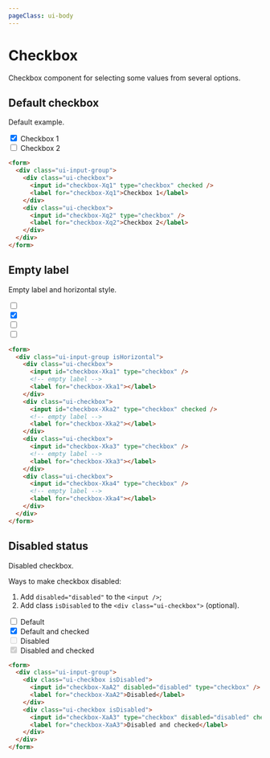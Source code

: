 ```yaml
---
pageClass: ui-body
---
```


# Checkbox

Checkbox component for selecting some values from several options.

## Default checkbox

Default example.

<section class="ui-section">
  <form>
    <div class="ui-input-group">
      <div class="ui-checkbox">
        <input id="checkbox-Xq1" type="checkbox" checked />
        <label for="checkbox-Xq1">Checkbox 1</label>
      </div>
      <div class="ui-checkbox">
        <input id="checkbox-Xq2" type="checkbox" />
        <label for="checkbox-Xq2">Checkbox 2</label>
      </div>
    </div>
  </form>
</section>

```html
<form>
  <div class="ui-input-group">
    <div class="ui-checkbox">
      <input id="checkbox-Xq1" type="checkbox" checked />
      <label for="checkbox-Xq1">Checkbox 1</label>
    </div>
    <div class="ui-checkbox">
      <input id="checkbox-Xq2" type="checkbox" />
      <label for="checkbox-Xq2">Checkbox 2</label>
    </div>
  </div>
</form>
```

## Empty label

Empty label and horizontal style.

<section class="ui-section">
  <form>
    <div class="ui-input-group isHorizontal">
      <div class="ui-checkbox">
        <input id="checkbox-Xka1" type="checkbox" />
        <!-- empty label -->
        <label for="checkbox-Xka1"></label>
      </div>
      <div class="ui-checkbox">
        <input id="checkbox-Xka2" type="checkbox" checked />
        <!-- empty label -->
        <label for="checkbox-Xka2"></label>
      </div>
      <div class="ui-checkbox">
        <input id="checkbox-Xka3" type="checkbox" />
        <!-- empty label -->
        <label for="checkbox-Xka3"></label>
      </div>
      <div class="ui-checkbox">
        <input id="checkbox-Xka4" type="checkbox" />
        <!-- empty label -->
        <label for="checkbox-Xka4"></label>
      </div>
    </div>
  </form>
</section>

```html
<form>
  <div class="ui-input-group isHorizontal">
    <div class="ui-checkbox">
      <input id="checkbox-Xka1" type="checkbox" />
      <!-- empty label -->
      <label for="checkbox-Xka1"></label>
    </div>
    <div class="ui-checkbox">
      <input id="checkbox-Xka2" type="checkbox" checked />
      <!-- empty label -->
      <label for="checkbox-Xka2"></label>
    </div>
    <div class="ui-checkbox">
      <input id="checkbox-Xka3" type="checkbox" />
      <!-- empty label -->
      <label for="checkbox-Xka3"></label>
    </div>
    <div class="ui-checkbox">
      <input id="checkbox-Xka4" type="checkbox" />
      <!-- empty label -->
      <label for="checkbox-Xka4"></label>
    </div>
  </div>
</form>
```

## Disabled status

Disabled checkbox.

Ways to make checkbox disabled:

1. Add `disabled="disabled"` to the `<input />`;
2. Add class `isDisabled` to the `<div class="ui-checkbox">` (optional).

<section class="ui-section">
  <form>
    <div class="ui-input-group">
      <div class="ui-checkbox">
        <input id="checkbox-XaA111" type="checkbox" />
        <label for="checkbox-XaA111">Default</label>
      </div>
      <div class="ui-checkbox">
        <input id="checkbox-XaA112" type="checkbox" checked />
        <label for="checkbox-XaA112">Default and checked</label>
      </div>
      <div class="ui-checkbox isDisabled">
        <input id="checkbox-XaA2" disabled="disabled" type="checkbox" />
        <label for="checkbox-XaA2">Disabled</label>
      </div>
      <div class="ui-checkbox isDisabled">
        <input id="checkbox-XaA3" type="checkbox" disabled="disabled" checked />
        <label for="checkbox-XaA3">Disabled and checked</label>
      </div>
    </div>
  </form>
</section>

```html
<form>
  <div class="ui-input-group">
    <div class="ui-checkbox isDisabled">
      <input id="checkbox-XaA2" disabled="disabled" type="checkbox" />
      <label for="checkbox-XaA2">Disabled</label>
    </div>
    <div class="ui-checkbox isDisabled">
      <input id="checkbox-XaA3" type="checkbox" disabled="disabled" checked />
      <label for="checkbox-XaA3">Disabled and checked</label>
    </div>
  </div>
</form>
```
